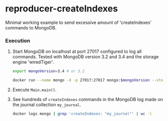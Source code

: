 # reproducer-createIndexes

Minimal working example to send excessive amount of 'createIndexes' commands to MongoDB.

### Execution

1. Start MongoDB on localhost at port 27017 configured to log all commands. Tested with MongoDB version 3.2 and 3.4 
   and the storage engine 'wiredTiger'.
   ```sh
   export mongoVersion=3.4 # or 3.2

   docker run --name mongo -d -p 27017:27017 mongo:$mongoVersion --storageEngine wiredTiger --profile 2 --slowms 0
   ```

2. Execute `Main.main()`.

3. See hundreds of `createIndexes` commands in the MongoDB log made on the journal collection `my_journal`.
   ```sh
   docker logs mongo | grep 'createIndexes: "my_journal"' | wc -l
   ```
